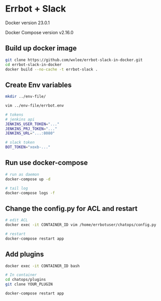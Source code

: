 # Errbot + Slack

Docker version 23.0.1

Docker Compose version v2.16.0



## Build up docker image
```bash
git clone https://github.com/wxlee/errbot-slack-in-docker.git
cd errbot-slack-in-docker
docker build --no-cache -t errbot-slack .
```

## Create Env variables
```bash
mkdir ../env-file/

vim ../env-file/errbot.env

# tokens
# jenkins api
JENKINS_USER_TOKEN="..."
JENKINS_PRJ_TOKEN="..."
JENKINS_URL="...:8080"

# slack token
BOT_TOKEN="xoxb-..."
```

## Run use docker-compose
```bash
# run as daemon
docker-compose up -d

# tail log
docker-compose logs -f
```

## Change the config.py for ACL and restart
```bash
# edit ACL
docker exec -it CONTAINER_ID vim /home/errbotuser/chatops/config.py

# restart
docker-compose restart app
```

## Add plugins
```bash
docker exec -it CONTAINER_ID bash

# In container
cd chatops/plugins
git clone YOUR_PLUGIN

docker-compose restart app
```

